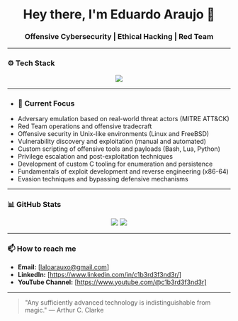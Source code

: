 <div align="center">
  <h1>Hey there, I'm Eduardo Araujo 👋</h1>
  <h3>Offensive Cybersecurity | Ethical Hacking | Red Team </h3>
</div>

---

### ⚙️ Tech Stack
<div align="center">
  <img src="https://skillicons.dev/icons?i=bash,vim,c,lua,python,linux,bsd,debian,git,github" />
</div>

---

- ### 🧠 Current Focus
- Adversary emulation based on real-world threat actors (MITRE ATT&CK)
- Red Team operations and offensive tradecraft
- Offensive security in Unix-like environments (Linux and FreeBSD)
- Vulnerability discovery and exploitation (manual and automated)
- Custom scripting of offensive tools and payloads (Bash, Lua, Python)
- Privilege escalation and post-exploitation techniques
- Development of custom C tooling for enumeration and persistence
- Fundamentals of exploit development and reverse engineering (x86-64)
- Evasion techniques and bypassing defensive mechanisms

---

### 📊 GitHub Stats
<div align="center">
  <img src="https://github-readme-stats.vercel.app/api?username=c1b3rd3f3nd3r&show_icons=true&theme=radical" />
  <img src="https://github-readme-stats.vercel.app/api/top-langs/?username=c1b3rd3f3nd3r&layout=compact&theme=radical" />
</div>

---

### 📫 How to reach me
- **Email:** [laloarauxo@gmail.com]
- **LinkedIn:** [https://www.linkedin.com/in/c1b3rd3f3nd3r/]
- **YouTube Channel:** [https://www.youtube.com/@c1b3rd3f3nd3r]

---

> "Any sufficiently advanced technology is indistinguishable from magic." — Arthur C. Clarke
